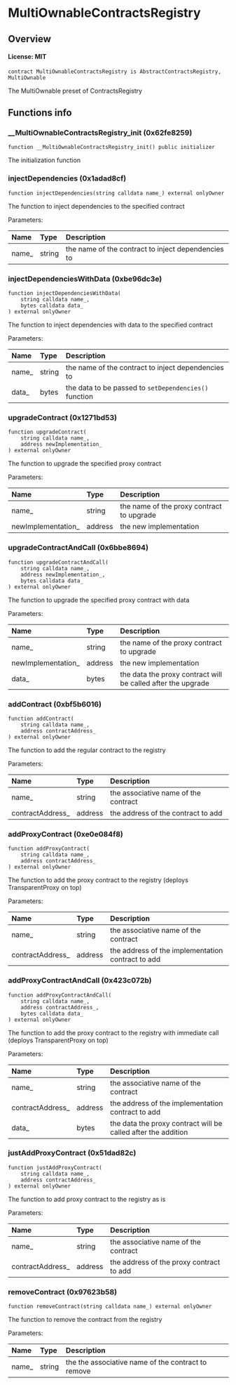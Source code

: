 # MultiOwnableContractsRegistry

## Overview

#### License: MIT

```solidity
contract MultiOwnableContractsRegistry is AbstractContractsRegistry, MultiOwnable
```

The MultiOwnable preset of ContractsRegistry
## Functions info

### __MultiOwnableContractsRegistry_init (0x62fe8259)

```solidity
function __MultiOwnableContractsRegistry_init() public initializer
```

The initialization function
### injectDependencies (0x1adad8cf)

```solidity
function injectDependencies(string calldata name_) external onlyOwner
```

The function to inject dependencies to the specified contract


Parameters:

| Name  | Type   | Description                                        |
| :---- | :----- | :------------------------------------------------- |
| name_ | string | the name of the contract to inject dependencies to |

### injectDependenciesWithData (0xbe96dc3e)

```solidity
function injectDependenciesWithData(
    string calldata name_,
    bytes calldata data_
) external onlyOwner
```

The function to inject dependencies with data to the specified contract


Parameters:

| Name  | Type   | Description                                           |
| :---- | :----- | :---------------------------------------------------- |
| name_ | string | the name of the contract to inject dependencies to    |
| data_ | bytes  | the data to be passed to `setDependencies()` function |

### upgradeContract (0x1271bd53)

```solidity
function upgradeContract(
    string calldata name_,
    address newImplementation_
) external onlyOwner
```

The function to upgrade the specified proxy contract


Parameters:

| Name               | Type    | Description                                 |
| :----------------- | :------ | :------------------------------------------ |
| name_              | string  | the name of the proxy contract to upgrade   |
| newImplementation_ | address | the new implementation                      |

### upgradeContractAndCall (0x6bbe8694)

```solidity
function upgradeContractAndCall(
    string calldata name_,
    address newImplementation_,
    bytes calldata data_
) external onlyOwner
```

The function to upgrade the specified proxy contract with data


Parameters:

| Name               | Type    | Description                                                  |
| :----------------- | :------ | :----------------------------------------------------------- |
| name_              | string  | the name of the proxy contract to upgrade                    |
| newImplementation_ | address | the new implementation                                       |
| data_              | bytes   | the data the proxy contract will be called after the upgrade |

### addContract (0xbf5b6016)

```solidity
function addContract(
    string calldata name_,
    address contractAddress_
) external onlyOwner
```

The function to add the regular contract to the registry


Parameters:

| Name             | Type    | Description                            |
| :--------------- | :------ | :------------------------------------- |
| name_            | string  | the associative name of the contract   |
| contractAddress_ | address | the address of the contract to add     |

### addProxyContract (0xe0e084f8)

```solidity
function addProxyContract(
    string calldata name_,
    address contractAddress_
) external onlyOwner
```

The function to add the proxy contract to the registry (deploys TransparentProxy on top)


Parameters:

| Name             | Type    | Description                                       |
| :--------------- | :------ | :------------------------------------------------ |
| name_            | string  | the associative name of the contract              |
| contractAddress_ | address | the address of the implementation contract to add |

### addProxyContractAndCall (0x423c072b)

```solidity
function addProxyContractAndCall(
    string calldata name_,
    address contractAddress_,
    bytes calldata data_
) external onlyOwner
```

The function to add the proxy contract to the registry with immediate call (deploys TransparentProxy on top)


Parameters:

| Name             | Type    | Description                                                   |
| :--------------- | :------ | :------------------------------------------------------------ |
| name_            | string  | the associative name of the contract                          |
| contractAddress_ | address | the address of the implementation contract to add             |
| data_            | bytes   | the data the proxy contract will be called after the addition |

### justAddProxyContract (0x51dad82c)

```solidity
function justAddProxyContract(
    string calldata name_,
    address contractAddress_
) external onlyOwner
```

The function to add proxy contract to the registry as is


Parameters:

| Name             | Type    | Description                              |
| :--------------- | :------ | :--------------------------------------- |
| name_            | string  | the associative name of the contract     |
| contractAddress_ | address | the address of the proxy contract to add |

### removeContract (0x97623b58)

```solidity
function removeContract(string calldata name_) external onlyOwner
```

The function to remove the contract from the registry


Parameters:

| Name  | Type   | Description                                        |
| :---- | :----- | :------------------------------------------------- |
| name_ | string | the the associative name of the contract to remove |
